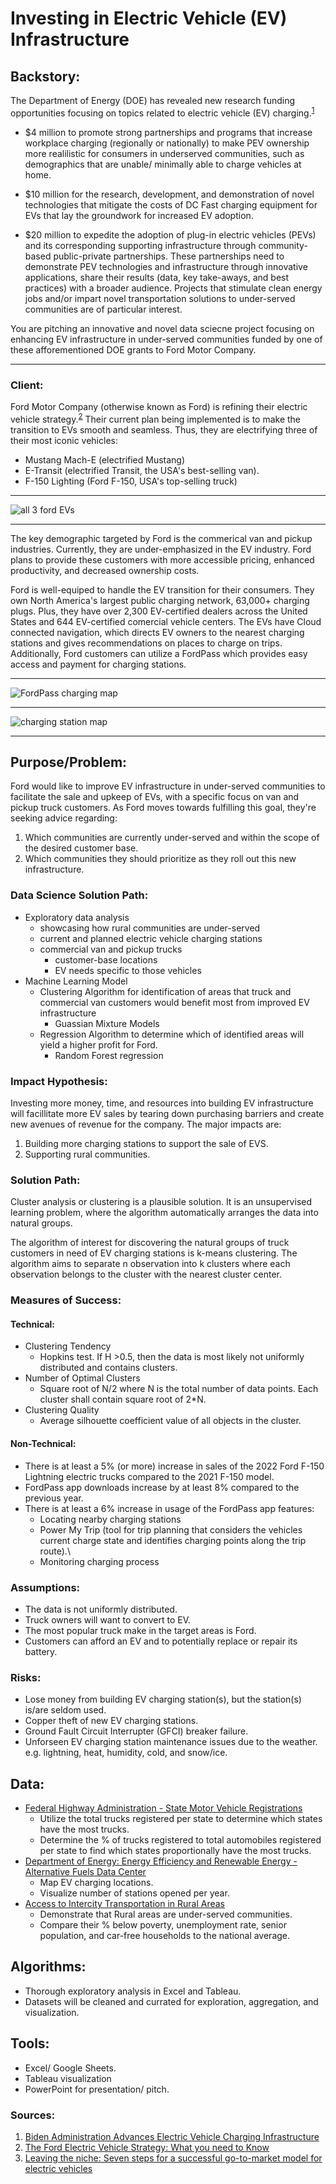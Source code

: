 # Investing in Electric Vehicle (EV) Infrastructure

## Backstory:

The Department of Energy (DOE) has revealed new research funding opportunities focusing on topics related to electric vehicle (EV) charging.<sup>[1](https://www.whitehouse.gov/briefing-room/statements-releases/2021/04/22/fact-sheet-biden-administration-advances-electric-vehicle-charging-infrastructure/)</sup>

- $4 million to promote strong partnerships and programs that increase workplace charging (regionally or nationally) to make PEV ownership more realilistic for consumers in underserved communities, such as demographics that are unable/ minimally able to charge vehicles at home.

- $10 million for the research, development, and demonstration of novel technologies that mitigate the costs of DC Fast charging equipment for EVs that lay the groundwork for increased EV adoption.

- $20 million to expedite the adoption of plug-in electric vehicles (PEVs) and its corresponding supporting infrastructure through community-based public-private partnerships. These partnerships need to demonstrate PEV technologies and infrastructure through innovative applications, share their results (data, key take-aways, and best practices) with a broader audience. Projects that stimulate clean energy jobs and/or impart novel transportation solutions to under-served communities are of particular interest.

You are pitching an innovative and novel data sciecne project focusing on enhancing EV infrastructure in under-served communities funded by one of these afforementioned DOE grants to Ford Motor Company.

---

### Client:
Ford Motor Company (otherwise known as Ford) is refining their electric vehicle strategy.<sup>[2](https://media.ford.com/content/fordmedia/fna/us/en/news/2021/05/19/the-ford-electric-vehicle-strategy--what-you-need-to-know.html)</sup> Their current plan being implemented is to make the transition to EVs smooth and seamless. Thus, they are electrifying three of their most iconic vehicles:
* Mustang Mach-E (electrified Mustang)
* E-Transit (electrified Transit, the USA's best-selling van).
* F-150 Lighting (Ford F-150, USA's top-selling truck)
---
![all 3 ford EVs](images/ford-ev-fam.jpeg)

---
The key demographic targeted by Ford is the commerical van and pickup industries. Currently, they are under-emphasized in the EV industry. Ford plans to provide these customers with more accessible pricing, enhanced productivity, and decreased ownership costs.

Ford is well-equiped to handle the EV transition for their consumers. They own North America's largest public charging network, 63,000+ charging plugs. Plus, they have over 2,300 EV-certified dealers across the United States and 644 EV-certified comercial vehicle centers. The EVs have Cloud connected navigation, which directs EV owners to the nearest charging stations and gives recommendations on places to charge on trips. Additionally, Ford customers can utilize a FordPass which provides easy access and payment for charging stations.

---
![FordPass charging map](images/FordPass-Charging-Map-coverage.jpeg)

----
![charging station map](images/ford-e-transit-customer-trials-in-north-america.jpg)

---
## Purpose/Problem:
Ford would like to improve EV infrastructure in under-served communities to facilitate the sale and upkeep of EVs, with a specific focus on van and pickup truck customers. As Ford moves towards fulfilling this goal, they're seeking advice regarding: 
1) Which communities are currently under-served and within the scope of the desired customer base.
2) Which communities they should prioritize as they roll out this new infrastructure.

### Data Science Solution Path:
- Exploratory data analysis
    - showcasing how rural communities are under-served
    - current and planned electric vehicle charging stations
    - commercial van and pickup trucks
        - customer-base locations
        - EV needs specific to those vehicles
- Machine Learning Model
    - Clustering Algorithm for identification of areas that truck and commercial van customers would benefit most from improved EV infrastructure
        - Guassian Mixture Models
    - Regression Algorithm to determine which of identified areas will yield a higher profit for Ford.
        - Random Forest regression
    
### Impact Hypothesis:
Investing more money, time, and resources into building EV infrastructure will facillitate more EV sales by tearing down purchasing barriers and create new avenues of revenue for the company. The major impacts are:
1) Building more charging stations to support the sale of EVS.
2) Supporting rural communities.

### Solution Path:
Cluster analysis or clustering is a plausible solution. It is an unsupervised learning problem, where the algorithm automatically arranges the data into natural groups.

The algorithm of interest for discovering the natural groups of truck customers in need of EV charging stations is k-means clustering. The algorithm aims to separate n observation into k clusters where each observation belongs to the cluster with the nearest cluster center.

### Measures of Success:
#### Technical:
- Clustering Tendency
    - Hopkins test. If H >0.5, then the data is most likely not uniformly distributed and contains clusters.
- Number of Optimal Clusters
    - Square root of N/2 where N is the total number of data points. Each cluster shall contain square root of 2*N.
- Clustering Quality
    - Average silhouette coefficient value of all objects in the cluster.

#### Non-Technical:
- There is at least a 5% (or more) increase in sales of the 2022 Ford F-150 Lightning electric trucks compared to the 2021 F-150 model.
- FordPass app downloads increase by at least 8% compared to the previous year. 
- There is at least a 6% increase in usage of the FordPass app features:
    - Locating nearby charging stations
    - Power My Trip (tool for trip planning that considers the vehicles current charge state and identifies charging points along the trip route).\
    - Monitoring charging process


### Assumptions:
- The data is not uniformly distributed.
- Truck owners will want to convert to EV.
- The most popular truck make in the target areas is Ford.
- Customers can afford an EV and to potentially replace or repair its battery.

### Risks:
- Lose money from building EV charging station(s), but the station(s) is/are seldom used.
- Copper theft of new EV charging stations.
- Ground Fault Circuit Interrupter (GFCI) breaker failure.
- Unforseen EV charging station maintenance issues due to the weather. e.g. lightning, heat, humidity, cold, and snow/ice.

## Data:
- [Federal Highway Administration - State Motor Vehicle Registrations](https://www.fhwa.dot.gov/policyinformation/statistics/2019/)
    - Utilize the total trucks registered per state to determine which states have the most trucks.
    - Determine the % of trucks registered to total automobiles registered per state to find which states proportionally have the most trucks. 
- [Department of Energy: Energy Efficiency and Renewable Energy - Alternative Fuels Data Center](https://afdc.energy.gov/data_download/)
    - Map EV charging locations.
    - Visualize number of stations opened per year.
- [Access to Intercity Transportation in Rural Areas](https://data.bts.gov/Research-and-Statistics/Access-to-Intercity-Transportation-in-Rural-Areas/29cj-8s4a)
    - Demonstrate that Rural areas are under-served communities. 
    - Compare their % below poverty, unemployment rate, senior population, and car-free households to the national average.

## Algorithms:
- Thorough exploratory analysis in Excel and Tableau.
- Datasets will be cleaned and currated for exploration, aggregation, and visualization.

## Tools:
- Excel/ Google Sheets.
- Tableau visualization
- PowerPoint for presentation/ pitch.

### Sources:
1. [Biden Administration Advances Electric Vehicle Charging Infrastructure](https://www.whitehouse.gov/briefing-room/statements-releases/2021/04/22/fact-sheet-biden-administration-advances-electric-vehicle-charging-infrastructure/)
2. [The Ford Electric Vehicle Strategy: What you need to Know](https://media.ford.com/content/fordmedia/fna/us/en/news/2021/05/19/the-ford-electric-vehicle-strategy--what-you-need-to-know.html)
3. [Leaving the niche: Seven steps for a successful go-to-market model for electric vehicles](https://www.mckinsey.com/industries/automotive-and-assembly/our-insights/leaving-the-niche-seven-steps-for-a-successful-go-to-market-model-for-electric-vehicles#)
